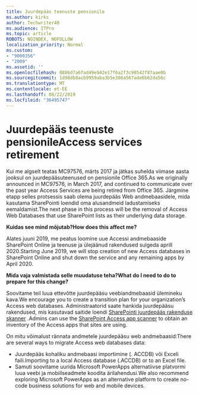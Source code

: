 ```yaml
---
title: Juurdepääs teenuste pensionile
ms.author: kirks
author: Techwriter40
ms.audience: ITPro
ms.topic: article
ROBOTS: NOINDEX, NOFOLLOW
localization_priority: Normal
ms.custom:
- "9000356"
- "2009"
ms.assetid: ''
ms.openlocfilehash: 8886d7a6fad49e942e17f6a2f3c98542f87aae0b
ms.sourcegitcommit: 1d98db8acb9959aba3b5e308a567ade6b62da56c
ms.translationtype: MT
ms.contentlocale: et-EE
ms.lasthandoff: 08/22/2019
ms.locfileid: "36495747"
---
```

# <a name="access-services-retirement"></a><span data-ttu-id="d00a9-102">Juurdepääs teenuste pensionile</span><span class="sxs-lookup"><span data-stu-id="d00a9-102">Access services retirement</span></span>

<span data-ttu-id="d00a9-103">Kui me algselt teatas MC97576, märts 2017 ja jätkas suhelda viimase aasta jooksul on juurdepääsuteenused on pensionile Office 365.</span><span class="sxs-lookup"><span data-stu-id="d00a9-103">As we originally announced in MC97576, in March 2017, and continued to communicate over the past year Access Services are being retired from Office 365.</span></span> <span data-ttu-id="d00a9-104">Järgmine etapp selles protsessis saab olema juurdepääs Web andmebaasidele, mida kasutama SharePointi loendid oma alusandmeid ladustamiseks eemaldamist.</span><span class="sxs-lookup"><span data-stu-id="d00a9-104">The next phase in this process will be the removal of Access Web Databases that use SharePoint lists as their underlying data storage.</span></span>

<span data-ttu-id="d00a9-105">**Kuidas see mind mõjutab?**</span><span class="sxs-lookup"><span data-stu-id="d00a9-105">**How does this affect me?**</span></span>

<span data-ttu-id="d00a9-106">Alates juuni 2019, me peatus loomine uue Accessi andmebaaside SharePoint Online ja teenuse ja ülejäänud rakendused sulgeda aprill 2020.</span><span class="sxs-lookup"><span data-stu-id="d00a9-106">Starting June 2019, we will stop creation of new Access databases in SharePoint Online and shut down the service and any remaining apps by April 2020.</span></span>

<span data-ttu-id="d00a9-107">**Mida vaja valmistada selle muudatuse teha?**</span><span class="sxs-lookup"><span data-stu-id="d00a9-107">**What do I need to do to prepare for this change?**</span></span>

<span data-ttu-id="d00a9-108">Soovitame teil luua ettevõtte juurdepääsu veebiandmebaasid ülemineku kava.</span><span class="sxs-lookup"><span data-stu-id="d00a9-108">We encourage you to create a transition plan for your organization’s Access web databases.</span></span> <span data-ttu-id="d00a9-109">Administraatorid saate hankida juurdepääsu rakendused, mis kasutavad saitide loendi [SharePointi juurdepääs rakenduse skanner](https://github.com/SharePoint/PnP-Tools/tree/master/Solutions/SharePoint.AccessApp.Scanner) .</span><span class="sxs-lookup"><span data-stu-id="d00a9-109">Admins can use the [SharePoint Access app scanner](https://github.com/SharePoint/PnP-Tools/tree/master/Solutions/SharePoint.AccessApp.Scanner) to obtain an inventory of the Access apps that sites are using.</span></span>

<span data-ttu-id="d00a9-110">On mitu võimalust rännata andmetele juurdepääsu web andmebaasid:</span><span class="sxs-lookup"><span data-stu-id="d00a9-110">There are several ways to migrate Access web databases data:</span></span>

- <span data-ttu-id="d00a9-111">Juurdepääs kohaliku andmebaasi importimine (. ACCDB) või Exceli faili.</span><span class="sxs-lookup"><span data-stu-id="d00a9-111">Importing to a local Access database (.ACCDB) or to an Excel file.</span></span>
- <span data-ttu-id="d00a9-112">Samuti soovitame uurida Microsoft PowerApps alternatiivse platvormi luua veebi ja mobiilseadmete koodita ärilahendusi.</span><span class="sxs-lookup"><span data-stu-id="d00a9-112">We also recommend exploring Microsoft PowerApps as an alternative platform to create no-code business solutions for web and mobile devices.</span></span>